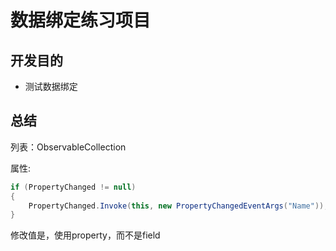 ﻿# 数据绑定练习项目

## 开发目的

- 测试数据绑定

## 总结
列表：ObservableCollection

属性:
``` csharp
if (PropertyChanged != null)
{
    PropertyChanged.Invoke(this, new PropertyChangedEventArgs("Name"));
}
```

修改值是，使用property，而不是field